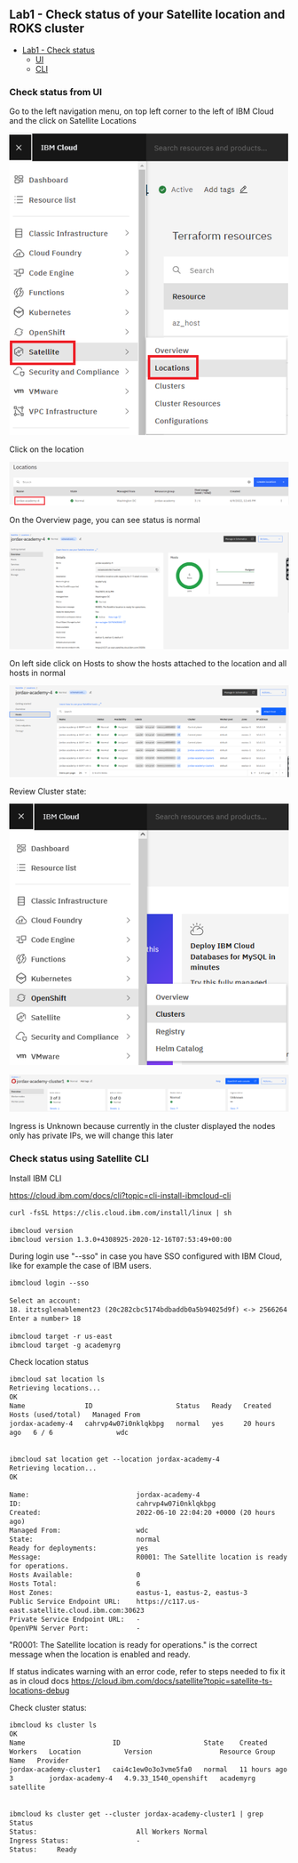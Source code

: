 


## Lab1 - Check status of your Satellite location and ROKS cluster

- [Lab1 - Check status](#lab1---check-status)
    - [UI](#ui)
    - [CLI](#cli)

### Check status from UI

Go to the left navigation menu, on top left corner to the left of IBM Cloud and the click on Satellite Locations

![image-20220610103944390](../../azure/.pastes/image-20220610103944390.png)



Click on the location

![image-20220610104015815](.pastes/image-20220610104015815-16571346074312.png)



On the Overview page, you can see status is normal

![image-20220706211200636](.pastes/image-20220706211200636.png)



On left side click on Hosts to show the hosts attached to the location and all hosts in normal

![image-20220611215131389](../../azure/.pastes/image-20220611215131389.png)

Review Cluster state:

![image-20220616173642404](../../azure/.pastes/image-20220616173642404.png)

![image-20220706211307091](.pastes/image-20220706211307091.png)

Ingress is Unknown because currently in the cluster displayed the nodes only has private IPs, we will change this later

### Check status using Satellite CLI

Install IBM CLI

https://cloud.ibm.com/docs/cli?topic=cli-install-ibmcloud-cli

```
curl -fsSL https://clis.cloud.ibm.com/install/linux | sh

ibmcloud version
ibmcloud version 1.3.0+4308925-2020-12-16T07:53:49+00:00
```

During login use "--sso" in case you have SSO configured with IBM Cloud, like for example the case of IBM users.

```
ibmcloud login --sso

Select an account:
18. itztsglenablement23 (20c282cbc5174bdbaddb0a5b94025d9f) <-> 2566264
Enter a number> 18

ibmcloud target -r us-east
ibmcloud target -g academyrg
```

Check location status

```
ibmcloud sat location ls
Retrieving locations...
OK
Name               ID                     Status   Ready   Created        Hosts (used/total)   Managed From
jordax-academy-4   cahrvp4w07i0nklqkbpg   normal   yes     20 hours ago   6 / 6                wdc


ibmcloud sat location get --location jordax-academy-4
Retrieving location...
OK

Name:                           jordax-academy-4
ID:                             cahrvp4w07i0nklqkbpg
Created:                        2022-06-10 22:04:20 +0000 (20 hours ago)
Managed From:                   wdc
State:                          normal
Ready for deployments:          yes
Message:                        R0001: The Satellite location is ready for operations.
Hosts Available:                0
Hosts Total:                    6
Host Zones:                     eastus-1, eastus-2, eastus-3
Public Service Endpoint URL:    https://c117.us-east.satellite.cloud.ibm.com:30623
Private Service Endpoint URL:   -
OpenVPN Server Port:            -
```

"R0001: The Satellite location is ready for operations." is the correct message when the location is enabled and ready.

If status indicates warning with an error code, refer to steps needed to fix it as in cloud docs https://cloud.ibm.com/docs/satellite?topic=satellite-ts-locations-debug

Check cluster status:

```
ibmcloud ks cluster ls
OK
Name                      ID                     State    Created        Workers   Location           Version                 Resource Group Name   Provider
jordax-academy-cluster1   cai4c1ew0o3o3vme5fa0   normal   11 hours ago   3         jordax-academy-4   4.9.33_1540_openshift   academyrg             satellite


ibmcloud ks cluster get --cluster jordax-academy-cluster1 | grep Status
Status:                         All Workers Normal
Ingress Status:                 -
Status:     Ready
```
